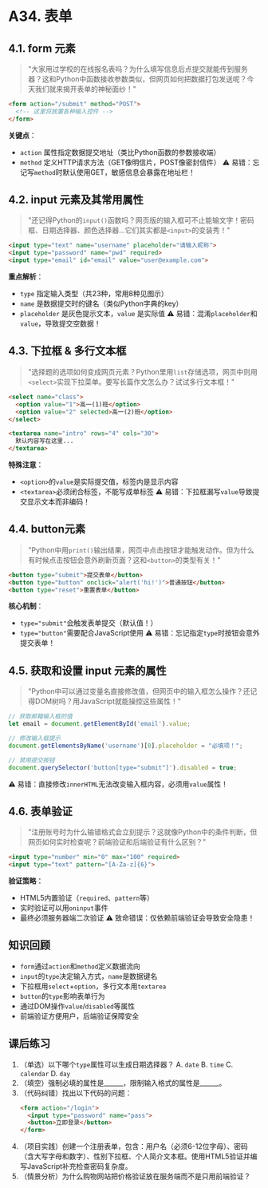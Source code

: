 # A34. 表单

## 4.1. form 元素

> "大家用过学校的在线报名表吗？为什么填写信息后点提交就能传到服务器？这和Python中函数接收参数类似，但网页如何把数据打包发送呢？今天我们就来揭开表单的神秘面纱！"

```html
<form action="/submit" method="POST">
  <!-- 这里将放置各种输入控件 -->
</form>
```

**关键点**：
- `action` 属性指定数据提交地址（类比Python函数的参数接收端）
- `method` 定义HTTP请求方法（GET像明信片，POST像密封信件）
⚠️ 易错：忘记写`method`时默认使用GET，敏感信息会暴露在地址栏！



## 4.2. input 元素及其常用属性

> "还记得Python的`input()`函数吗？网页版的输入框可不止能输文字！密码框、日期选择器、颜色选择器...它们其实都是`<input>`的变装秀！"

```html
<input type="text" name="username" placeholder="请输入昵称">
<input type="password" name="pwd" required>
<input type="email" id="email" value="user@example.com">
```

**重点解析**：
- `type` 指定输入类型（共23种，常用8种见图示）
- `name` 是数据提交时的键名（类似Python字典的key）
- `placeholder` 是灰色提示文本，`value` 是实际值
⚠️ 易错：混淆`placeholder`和`value`，导致提交空数据！



## 4.3. 下拉框 & 多行文本框

> "选择题的选项如何变成网页元素？Python里用`list`存储选项，网页中则用`<select>`实现下拉菜单。要写长篇作文怎么办？试试多行文本框！"

```html
<select name="class">
  <option value="1">高一(1)班</option>
  <option value="2" selected>高一(2)班</option>
</select>

<textarea name="intro" rows="4" cols="30">
  默认内容写在这里...
</textarea>
```

**特殊注意**：
- `<option>`的`value`是实际提交值，标签内是显示内容
- `<textarea>`必须闭合标签，不能写成单标签
⚠️ 易错：下拉框漏写`value`导致提交显示文本而非编码！

## 4.4. button元素

> "Python中用`print()`输出结果，网页中点击按钮才能触发动作。但为什么有时候点击按钮会意外刷新页面？这和`<button>`的类型有关！"

```html
<button type="submit">提交表单</button>
<button type="button" onclick="alert('hi!')">普通按钮</button>
<button type="reset">重置表单</button>
```

**核心机制**：
- `type="submit"`会触发表单提交（默认值！）
- `type="button"`需要配合JavaScript使用
⚠️ 易错：忘记指定`type`时按钮会意外提交表单！



## 4.5. 获取和设置 input 元素的属性

> "Python中可以通过变量名直接修改值，但网页中的输入框怎么操作？还记得DOM树吗？用JavaScript就能操控这些属性！"

```javascript
// 获取邮箱输入框的值
let email = document.getElementById('email').value;

// 修改输入框提示
document.getElementsByName('username')[0].placeholder = "必填项！";

// 禁用提交按钮
document.querySelector('button[type="submit"]').disabled = true;
```
⚠️ 易错：直接修改`innerHTML`无法改变输入框内容，必须用`value`属性！

## 4.6. 表单验证

> "注册账号时为什么输错格式会立刻提示？这就像Python中的条件判断，但网页如何实时检查呢？前端验证和后端验证有什么区别？"

```html
<input type="number" min="0" max="100" required>
<input type="text" pattern="[A-Za-z]{6}">
```

**验证策略**：
- HTML5内置验证（`required`、`pattern`等）
- 实时验证可以用`oninput`事件
- 最终必须服务器端二次验证
⚠️ 致命错误：仅依赖前端验证会导致安全隐患！

## 知识回顾
- `form`通过`action`和`method`定义数据流向
- `input`的`type`决定输入方式，`name`是数据键名
- 下拉框用`select`+`option`，多行文本用`textarea`
- `button`的`type`影响表单行为
- 通过DOM操作`value`/`disabled`等属性
- 前端验证方便用户，后端验证保障安全

## 课后练习
1. （单选）以下哪个`type`属性可以生成日期选择器？
   A. `date`  B. `time`  C. `calendar`  D. `day`
2. （填空）强制必填的属性是______，限制输入格式的属性是______。
3. （代码纠错）找出以下代码的问题：
   ```html
   <form action="/login">
     <input type="password" name="pass">
     <button>立即登录</button>
   </form>
   ```
4. （项目实践）创建一个注册表单，包含：用户名（必须6-12位字母）、密码（含大写字母和数字）、性别下拉框、个人简介文本框。使用HTML5验证并编写JavaScript补充检查密码复杂度。
5. （情景分析）为什么购物网站把价格验证放在服务端而不是只用前端验证？
